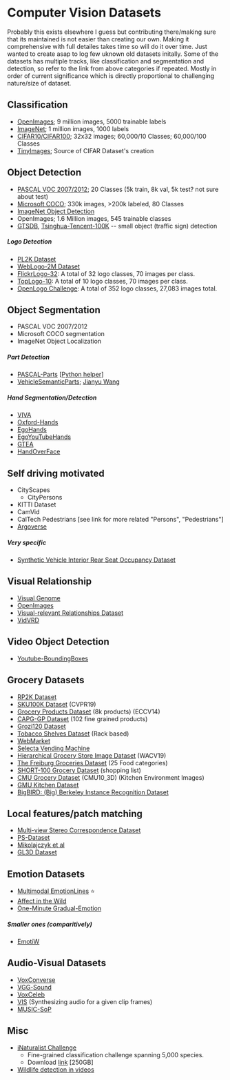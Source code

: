 # Computer Vision Datasets

Probably this exists elsewhere I guess but contributing there/making sure that its maintained is not easier than creating our own.
Making it comprehensive with full detailes takes time so will do it over time. Just wanted to create asap to log few uknown old datasets initally.
Some of the datasets has multiple tracks, like classification and segmentation and detection, so refer to the link from above categories if repeated.
Mostly in order of current significance which is directly proportional to challenging nature/size of dataset.

## Classification

- [OpenImages](https://github.com/openimages/dataset); 9 million images, 5000 trainable labels
- [ImageNet](www.image-net.org); 1 million images, 1000 labels  
- [CIFAR10/CIFAR100](https://www.cs.toronto.edu/~kriz/cifar.html); 32x32 images; 60,000/10 Classes; 60,000/100 Classes
- [TinyImages](http://horatio.cs.nyu.edu/mit/tiny/data/index.html); Source of CIFAR Dataset's creation
  
## Object Detection

- [PASCAL VOC 2007/2012](http://host.robots.ox.ac.uk/pascal/VOC/); 20 Classes (5k train, 8k val, 5k test? not sure about test)
- [Microsoft COCO](http://cocodataset.org/#home); 330k images, >200k labeled, 80 Classes
- [ImageNet Object Detection](https://www.kaggle.com/c/imagenet-object-detection-challenge)
- OpenImages; 1.6 Million images, 545 trainable classes
- [GTSDB](http://benchmark.ini.rub.de/?section=gtsdb&subsection=dataset), [Tsinghua-Tencent-100K](https://github.com/asyncbridge/tsinghua-tencent-100k) -- small object (traffic sign) detection

##### Logo Detection
- [PL2K Dataset](https://arxiv.org/abs/1811.08009)
- [WebLogo-2M Dataset](http://www.eecs.qmul.ac.uk/~hs308/WebLogo-2M.html/)
- [FlickrLogo-32](http://www.multimedia-computing.de/flickrlogos/): A total of 32 logo classes, 70 images per class.
- [TopLogo-10](http://www.eecs.qmul.ac.uk/~hs308/qmul_toplogo10.html/): A total of 10 logo classes, 70 images per class.
- [OpenLogo Challenge](https://www.qmul-openlogo.github.io/): A total of 352 logo classes, 27,083 images total.

## Object Segmentation

- PASCAL VOC 2007/2012
- Microsoft COCO segmentation
- ImageNet Object Localization

##### Part Detection
- [PASCAL-Parts](http://roozbehm.info/pascal-parts/pascal-parts.html) [[Python helper](https://github.com/twuilliam/pascal-part-py)]
- [VehicleSemanticParts](https://drive.google.com/file/d/1FU6Jw27yUj5XIVRt1Gj9z6Fb064wI3UE/view?usp=sharing); [Jianyu Wang](http://www.jianyuwang.org/)

##### Hand Segmentation/Detection

  - [VIVA](http://cvrr.ucsd.edu/vivachallenge/index.php/hands/hand-detection/)
  - [Oxford-Hands](http://www.robots.ox.ac.uk/~vgg/data/hands/)
  - [EgoHands](http://vision.soic.indiana.edu/projects/egohands/)
  - [EgoYouTubeHands](https://github.com/aurooj/Hand-Segmentation-in-the-Wild)
  - [GTEA](http://www.cbi.gatech.edu/fpv/)
  - [HandOverFace](https://github.com/aurooj/Hand-Segmentation-in-the-Wild)


## Self driving motivated
- CityScapes
  - CityPersons
- KITTI Dataset
- CamVid
- CalTech Pedestrians [see link for more related "Persons", "Pedestrians"]
- [Argoverse](https://www.argoverse.org/index.html)

##### Very specific
- [Synthetic Vehicle Interior Rear Seat Occupancy Dataset](https://sviro.kl.dfki.de/)

## Visual Relationship
- [Visual Genome](https://visualgenome.org/)
- [OpenImages](https://www.kaggle.com/c/google-ai-open-images-visual-relationship-track)
- [Visual-relevant Relationships Dataset](http://vrr-vg.com/)
- [VidVRD](https://lms.comp.nus.edu.sg/research/VidVRD.html)

## Video Object Detection

- [Youtube-BoundingBoxes](https://research.google.com/youtube-bb/)
  
## Grocery Datasets

- [RP2K Dataset](https://www.pinlandata.com/rp2k_dataset)
- [SKU100K Dataset](https://github.com/eg4000/SKU110K_CVPR19) (CVPR19)
- [Grocery Products Dataset](https://sites.google.com/view/mariangeorge/datasets) (8k products)  (ECCV14)
- [CAPG-GP Dataset](http://zju-capg.org/capg-gp.html) (102 fine grained products)
- [Grozi120 Dataset](http://grozi.calit2.net/grozi.html)
- [Tobacco Shelves Dataset](https://github.com/gulvarol/grocerydataset) (Rack based)
- [WebMarket](http://yuhang.rsise.anu.edu.au/)
- [Selecta Vending Machine](https://github.com/tobiagru/ObjectDetectionGroceryProducts)
- [Hierarchical Grocery Store Image Dataset](https://github.com/marcusklasson/GroceryStoreDataset) (WACV19)
- [The Freiburg Groceries Dataset](https://github.com/PhilJd/freiburg_groceries_dataset) (25 Food categories)
- [SHORT-100 Grocery Dataset](http://www.bicv.org/datasets/short-100/) (shopping list)
- [CMU Grocery Dataset](http://www.cs.cmu.edu/~ehsiao/datasets.html) (CMU10_3D) (Kitchen Environment Images)
- [GMU Kitchen Dataset](https://cs.gmu.edu/~robot/gmu-kitchens.html)
- [BigBIRD: (Big) Berkeley Instance Recognition Dataset](http://rll.berkeley.edu/bigbird/aliases/64fa655f65/)

## Local features/patch matching

- [Multi-view Stereo Correspondence Dataset](https://github.com/osdf/datasets/tree/master/patchdata)
- [PS-Dataset](https://github.com/rmitra/PS-Dataset/blob/master/DownloadDataset.md)
- [Mikolajczyk et al](http://www.robots.ox.ac.uk/~vgg/research/affine/)
- [GL3D Dataset](https://github.com/lzx551402/GL3D)

## Emotion Datasets

- [Multimodal EmotionLines](https://affective-meld.github.io/) :star:
- [Affect in the Wild](https://ibug.doc.ic.ac.uk/resources/first-affect-wild-challenge/)
- [One-Minute Gradual-Emotion](https://www2.informatik.uni-hamburg.de/wtm/OMG-EmotionChallenge/)

##### Smaller ones (comparitively)
- [EmotiW](https://sites.google.com/site/emotiwchallenge/)

## Audio-Visual Datasets

- [VoxConverse](http://www.robots.ox.ac.uk/~vgg/data/voxconverse/)
- [VGG-Sound](http://www.robots.ox.ac.uk/~vgg/data/vggsound/)
- [VoxCeleb](http://www.robots.ox.ac.uk/~vgg/data/voxceleb/)
- [VIS](http://andrewowens.com/vis/) (Synthesizing audio for a given clip frames)
- [MUSIC-SoP](https://github.com/roudimit/MUSIC_dataset)

## Misc

- [iNaturalist Challenge](https://www.kaggle.com/c/inaturalist-challenge-at-fgvc-2017)
  - Fine-grained classification challenge spanning 5,000 species.
  - Download [link](https://github.com/visipedia/inat_comp#data) [250GB]
- [Wildlife detection in videos](https://www.drivendata.org/competitions/49/deep-learning-camera-trap-animals/)

